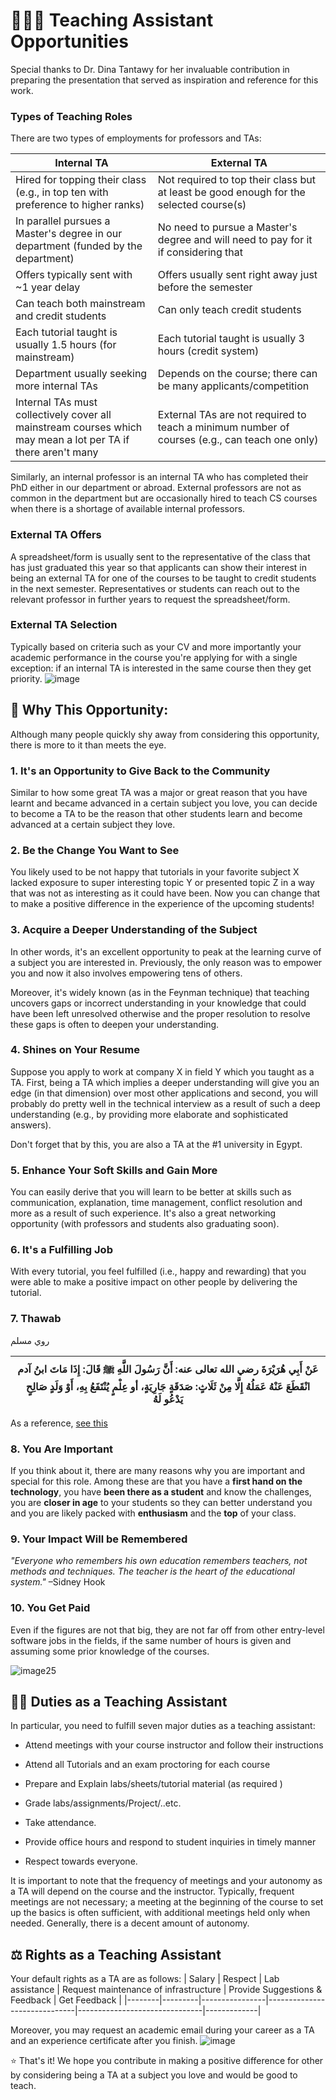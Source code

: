 # 🧑🏻‍🏫 Teaching Assistant Opportunities

Special thanks to Dr. Dina Tantawy for her invaluable contribution in preparing the presentation that served as inspiration and reference for this work.

### Types of Teaching Roles
There are two types of employments for professors and TAs:

| Internal TA      | External TA      |
|------------------|------------------|
| Hired for topping their class (e.g., in top ten with preference to higher ranks) | Not required to top their class but at least be good enough for the selected course(s) |
| In parallel pursues a Master's degree in our department (funded by the department) | No need to pursue a Master's degree and will need to pay for it if considering that |
| Offers typically sent with ~1 year delay | Offers usually sent right away just before the semester |
| Can teach both mainstream and credit students | Can only teach credit students |
| Each tutorial taught is usually 1.5 hours (for mainstream)| Each tutorial taught is usually 3 hours (credit system) |
| Department usually seeking more internal TAs | Depends on the course; there can be many applicants/competition |
| Internal TAs must collectively cover all mainstream courses which may mean a lot per TA if there aren't many | External TAs are not required to teach a minimum number of courses (e.g., can teach one only) |

Similarly, an internal professor is an internal TA who has completed their PhD either in our department or abroad. External professors are not as common in the department but are occasionally hired to teach CS courses when there is a shortage of available internal professors.

### External TA Offers
A spreadsheet/form is usually sent to the representative of the class that has just graduated this year so that applicants can show their interest in being an external TA for one of the courses to be taught to credit students in the next semester. Representatives or students can reach out to the relevant professor in further years to request the spreadsheet/form.

### External TA Selection
Typically based on criteria such as your CV and more importantly your academic performance in the course you're applying for with a single exception: if an internal TA is interested in the same course then they get priority.
![image](https://www.icegif.com/wp-content/uploads/2023/09/icegif-255.gif)

## 🤔 Why This Opportunity:
Although many people quickly shy away from considering this opportunity, there is more to it than meets the eye.
### 1. It's an Opportunity to Give Back to the Community
Similar to how some great TA was a major or great reason that you have learnt and became advanced in a certain subject you love, you can decide to become a TA to be the reason that other students learn and become advanced at a certain subject they love.

### 2. Be the Change You Want to See
You likely used to be not happy that tutorials in your favorite subject X lacked exposure to super interesting topic Y or presented topic Z in a way that was not as interesting as it could have been. Now you can change that to make a positive difference in the experience of the upcoming students!

### 3. Acquire a Deeper Understanding of the Subject
In other words, it's an excellent opportunity to peak at the learning curve of a subject you are interested in. Previously, the only reason was to empower you and now it also involves empowering tens of others. 

Moreover, it's widely known (as in the Feynman technique) that teaching uncovers gaps or incorrect understanding in your knowledge that could have been left unresolved otherwise and the proper resolution to resolve these gaps is often to deepen your understanding.

### 4. Shines on Your Resume
Suppose you apply to work at company X in field Y which you taught as a TA. First, being a TA which implies a deeper understanding will give you an edge (in that dimension) over most other applications and second, you will probably do pretty well in the technical interview as a result of such a deep understanding (e.g., by providing more elaborate and sophisticated answers). 

Don't forget that by this, you are also a TA at the #1 university in Egypt.

### 5. Enhance Your Soft Skills and Gain More
You can easily derive that you will learn to be better at skills such as communication, explanation, time management, conflict resolution and more as a result of such experience. It's also a great networking opportunity (with professors and students also graduating soon).

### 6. It's a Fulfilling Job
With every tutorial, you feel fulfilled (i.e., happy and rewarding) that you were able to make a positive impact on other people by delivering the tutorial.

### 7. Thawab
روي مسلم

| عَنْ أَبِي هُرَيْرَةَ رضي الله تعالى عنه: أَنَّ رَسُولَ اللَّهِ ﷺ قَالَ: إِذَا مَاتَ ابنُ آدم انْقَطَعَ عَنْهُ عَمَلُهُ إِلَّا مِنْ ثَلَاثٍ: صَدَقَةٍ جَارِيَةٍ، أو عِلْمٍ يُنْتَفَعُ بِهِ، أَوْ وَلَدٍ صَالِحٍ يَدْعُو لَهُ |
|--------------------------------------------------------------------------------------------------------------------|

 As a reference, [see this](https://www.islamweb.net/ar/fatwa/26324/%D8%AB%D9%88%D8%A7%D8%A8-%D9%85%D8%B9%D9%84%D9%85-%D8%A7%D9%84%D8%B9%D9%84%D9%85)

### 8. You Are Important
If you think about it, there are many reasons why you are important and special for this role. Among these are that you have a **first hand on the technology**, you have **been there as a student** and know the challenges, you are **closer in age** to your students so they can better understand you and you are likely packed with **enthusiasm** and the **top** of your class.

### 9. Your Impact Will be Remembered
*"Everyone who remembers his own education remembers teachers, not methods and techniques. The teacher is the heart of the educational system."* –Sidney Hook

### 10. You Get Paid
Even if the figures are not that big, they are not far off from other entry-level software jobs in the fields, if the same number of hours is given and assuming some prior knowledge of the courses.

![image25](https://i.pinimg.com/originals/f6/f6/a1/f6f6a16350b1e54b8881d358d8433dd7.gif)



## 👮🏻 Duties as a Teaching Assistant
In particular, you need to fulfill seven major duties as a teaching assistant:
- Attend meetings with your course instructor and follow their instructions

- Attend all Tutorials and an exam proctoring for each course

- Prepare and Explain labs/sheets/tutorial material (as required )

- Grade labs/assignments/Project/..etc.
 
 - Take attendance.

- Provide office hours and respond to student inquiries in timely manner

- Respect towards everyone.

It is important to note that the frequency of meetings and your autonomy as a TA will depend on the course and the instructor. Typically, frequent meetings are not necessary; a meeting at the beginning of the course to set up the basics is often sufficient, with additional meetings held only when needed. Generally, there is a decent amount of autonomy.

## ⚖️ Rights as a Teaching Assistant
Your default rights as a TA are as follows:
| Salary | Respect | Lab assistance | Request maintenance of infrastructure | Provide Suggestions & Feedback | Get Feedback |
|--------|---------|----------------|------------------------------|-------------------------------|-------------|

Moreover, you may request an academic email during your career as a TA and an experience certificate after you finish.
![image](https://gifdb.com/images/high/allen-zach-galifianakis-math-calculation-oxh2zx9mj99c5fpo.gif)

⭐ That's it! We hope you contribute in making a positive difference for other by considering being a TA at a subject you love and would be good to teach.